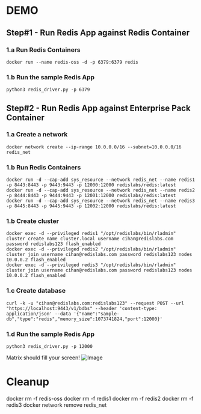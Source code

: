 # DEMO
## Step#1 - Run Redis App against Redis Container
### 1.a Run Redis Containers
```
docker run --name redis-oss -d -p 6379:6379 redis
```
### 1.b Run the sample Redis App
```
python3 redis_driver.py -p 6379
```

## Step#2 - Run Redis App against Enterprise Pack Container
### 1.a Create a network
```
docker network create --ip-range 10.0.0.0/16 --subnet=10.0.0.0/16 redis_net
```

### 1.b Run Redis Containers
```
docker run -d --cap-add sys_resource --network redis_net --name redis1 -p 8443:8443 -p 9443:9443 -p 12000:12000 redislabs/redis:latest
docker run -d --cap-add sys_resource --network redis_net --name redis2 -p 8444:8443 -p 9444:9443 -p 12001:12000 redislabs/redis:latest
docker run -d --cap-add sys_resource --network redis_net --name redis3 -p 8445:8443 -p 9445:9443 -p 12002:12000 redislabs/redis:latest
```

### 1.b Create cluster
```
docker exec -d --privileged redis1 "/opt/redislabs/bin/rladmin" cluster create name cluster.local username cihan@redislabs.com password redislabs123 flash_enabled
docker exec -d --privileged redis2 "/opt/redislabs/bin/rladmin" cluster join username cihan@redislabs.com password redislabs123 nodes 10.0.0.2 flash_enabled
docker exec -d --privileged redis3 "/opt/redislabs/bin/rladmin" cluster join username cihan@redislabs.com password redislabs123 nodes 10.0.0.2 flash_enabled
```

### 1.c Create database
```
curl -k -u "cihan@redislabs.com:redislabs123" --request POST --url "https://localhost:9443/v1/bdbs" --header 'content-type: application/json' --data '{"name":"sample-db","type":"redis","memory_size":1073741824,"port":12000}'
```

### 1.d Run the sample Redis App
```
python3 redis_driver.py -p 12000
```

Matrix should fill your screen!
![Image](https://raw.githubusercontent.com/cihanb/dockerdemo_rp/master/Demo%233%20Migrating%20Redis%20App%20on%20macOS/Media/app_output.jpg)


# Cleanup
docker rm -f redis-oss
docker rm -f redis1
docker rm -f redis2
docker rm -f redis3
docker network remove redis_net
